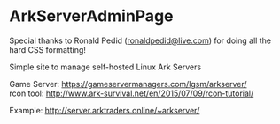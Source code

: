 # ArkServerAdminPage
Special thanks to Ronald Pedid (ronaldpedid@live.com) for doing all the hard CSS formatting!

Simple site to manage self-hosted Linux Ark Servers

Game Server: https://gameservermanagers.com/lgsm/arkserver/ <br>
rcon tool: http://www.ark-survival.net/en/2015/07/09/rcon-tutorial/

Example: http://server.arktraders.online/~arkserver/

